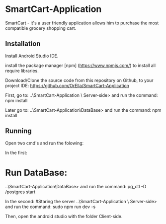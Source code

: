 # SmartCart-Application
SmartCart - it's a user friendly application allows him to purchase the most compatible grocery shopping cart. 

## Installation

Install Android Studio IDE.

install the package manager [npm] (https://www.npmjs.com/) to install
all require libraries.

Download/Clone the source code from this repository on Github,
to your project IDE:
https://github.com/OrElla/SmartCart-Application


First, go to:
..\SmartCart-Application \ Server-side> 
and run the command:
npm install


Later go to:
..\SmartCart-Application\DataBase> 
and run the command:
npm install


## Running 

Open two cmd's and run the folowing:

In the first:
# Run DataBase:
..\SmartCart-Application\DataBase> 
and run the command:
pg_ctl -D /postgres start

In the second:
#Staring the server
..\SmartCart-Application \ Server-side> 
and run the command:
sudo npm run dev -s


Then, open the android studio with the folder Client-side.

